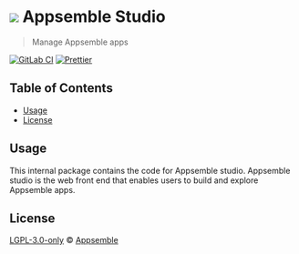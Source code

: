# ![](https://gitlab.com/appsemble/appsemble/-/raw/0.34.7/config/assets/logo.svg) Appsemble Studio

> Manage Appsemble apps

[![GitLab CI](https://gitlab.com/appsemble/appsemble/badges/0.34.7/pipeline.svg)](https://gitlab.com/appsemble/appsemble/-/releases/0.34.7)
[![Prettier](https://img.shields.io/badge/code_style-prettier-ff69b4.svg)](https://prettier.io)

## Table of Contents

- [Usage](#usage)
- [License](#license)

## Usage

This internal package contains the code for Appsemble studio. Appsemble studio is the web front end
that enables users to build and explore Appsemble apps.

## License

[LGPL-3.0-only](https://gitlab.com/appsemble/appsemble/-/blob/0.34.7/LICENSE.md) ©
[Appsemble](https://appsemble.com)
